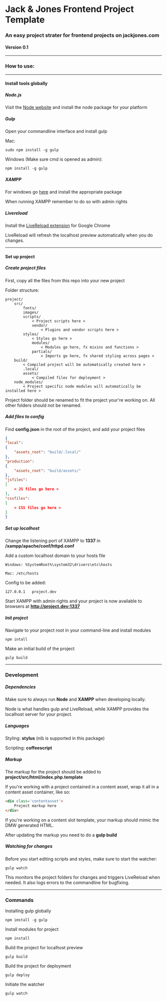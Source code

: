 # Jack & Jones Frontend Project Template

### An easy project strater for frontend projects on jackjones.com

#### Version 0.1

***

### How to use:

***

#### Install tools globally

##### Node.js

Visit the [Node website](http://nodejs.org/) and install the node package for your platform

##### Gulp

Open your commandline interface and install gulp

Mac:

	sudo npm install -g gulp


Windows (Make sure cmd is opened as admin):

	npm install -g gulp

##### XAMPP

For windows go [here](https://www.apachefriends.org/index.html) and install the appropriate package

When running XAMPP remember to do so with admin rights

##### Livereload

Install the [LiveReload extension](https://chrome.google.com/webstore/detail/livereload/jnihajbhpnppcggbcgedagnkighmdlei) for Google Chrome

LiveReload will refresh the localhost preview automatically when you do changes.

***

#### Set up project

##### Create project files

First, copy all the files from this repo into your new project

Folder structure:

	project/
		src/
			fonts/
			images/
			scripts/
				< Project scripts here >
				vendor/
					< Plugins and vendor scripts here >
			styles/
				< Styles go here >
				modules/
					< Modules go here, fx mixins and functions >
				partials/
					< Imports go here, fx shared styling across pages >
		build/
			< Compiled project will be automatically created here >
			.local/
			assets/
				< Compiled files for deployment >
		node_modules/
			< Project specific node modules will automatically be installed here >

Project folder should be renamed to fit the project your're working on. All other folders should not be renamed.

##### Add files to config

Find **config.json** in the root of the project, and add your project files

```json
{
"local":
{
	"assets_root": "build/.local/"
},
"production":
{
	"assets_root": "build/assets/"	
},
"jsfiles":
[
	< JS files go here >
],
"cssfiles":
[
	< CSS files go here >
]
}
```

##### Set up localhost

Change the listening port of XAMPP to **1337** in **/xampp/apache/conf/httpd.conf**

Add a custom localhost domain to your hosts file

	Windows: %SystemRoot%\system32\drivers\etc\hosts

	Mac: /etc/hosts

Config to be added:

	127.0.0.1 	project.dev

Start XAMPP with admin rights and your project is now available to browsers at **http://project.dev:1337**

##### Init project

Navigate to your project root in your command-line and install modules

	npm intall

Make an initial build of the project

	gulp build

***

### Development

##### Dependencies

Make sure to always run **Node** and **XAMPP** when developing locally.

Node is what handles gulp and LiveReload, while XAMPP provides the localhost server for your project.

##### Languages

Styling: **stylus** (nib is supported in this package)

Scripting: **coffeescript**

##### Markup

The markup for the project should be added to **project/src/html/index.php.template**

If you're working with a project contained in a content asset, wrap it all in a content asset container, like so:

```html
<div class='contentasset'>
	Project markup here
</div>
```

If you're working on a content slot template, your markup should mimic the DMW generated HTML.

After updating the markup you need to do a **gulp build**

##### Watching for changes

Before you start editing scripts and styles, make sure to start the watcher:

	gulp watch

This monitors the project folders for changes and triggers LiveReload when needed. It also logs errors to the commandline for bugfixing.

***

### Commands

Installing gulp globally

	npm imstall -g gulp

Install modules for project

	npm install

Build the project for localhost preview

	gulp build

Build the project for deployment
	
	gulp deploy

Initiate the watcher

	gulp watch